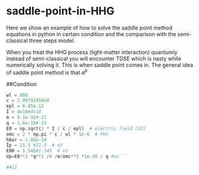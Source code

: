 # saddle-point-in-HHG
Here we show an example of how to solve the saddle point method equations in python in certain condition and the comparison with the semi-classical three steps model.

When you treat the HHG process (light-matter interaction) quantumly instead of semi-classical you will encounter TDSE which is nasty while numerically solving it. This is when saddle point comes in. The general idea of saddle point method is that $a^b$

##Condition 

```python
wl = 800
c = 2.99792458e8
epl = 8.85e-12
I = 4e18#4e18
m = 9.1e-31#-31
q = 1.6e-19#-19
E0 = np.sqrt(2 * I / c / epl)  # electric field (SI)
omc = 2 * np.pi * c / wl * 1e-6  # PHz
hbar = 1.05e-34
Ip = 21.5 #21.5  # eV
E00 = 1.545#1.545  # eV
Up=E0**2 *q**2 /4 /m/omc**2 *1e-30 / q #ev```

##22

